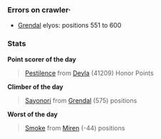 ### Errors on crawler·
- [Grendal](/#/ranking/Grendal) elyos: positions 551 to 600


### Stats

**Point scorer of the day**
>[Pestilence](/#/character/Deyla/1198066) from [Deyla](/#/ranking/Deyla)  (41209) Honor Points


**Climber of the day**
>[Sayonori](/#/character/Grendal/31362) from [Grendal](/#/ranking/Grendal)  (575) positions


**Worst of the day**
>[Smoke](/#/character/Miren/8079) from [Miren](/#/ranking/Miren)  (-44) positions



